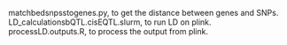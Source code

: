 matchbedsnpsstogenes.py, to get the distance between genes and SNPs.
LD_calculationsbQTL.cisEQTL.slurm, to run LD on plink.
processLD.outputs.R, to process the output from plink.
